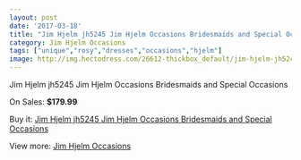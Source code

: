 ```yaml
---
layout: post
date: '2017-03-18'
title: "Jim Hjelm jh5245 Jim Hjelm Occasions Bridesmaids and Special Occasions"
category: Jim Hjelm Occasions
tags: ["unique","rosy","dresses","occasions","hjelm"]
image: http://img.hectodress.com/26612-thickbox_default/jim-hjelm-jh5245-jim-hjelm-occasions-bridesmaids-and-special-occasions.jpg
---
```

Jim Hjelm jh5245 Jim Hjelm Occasions Bridesmaids and Special Occasions

On Sales: **$179.99**
<a href="https://www.hectodress.com/jim-hjelm-occasions/12323-jim-hjelm-jh5245-jim-hjelm-occasions-bridesmaids-and-special-occasions.html"><amp-img layout="responsive" width="600" height="600" src="//img.hectodress.com/26612-thickbox_default/jim-hjelm-jh5245-jim-hjelm-occasions-bridesmaids-and-special-occasions.jpg" alt="Jim Hjelm jh5245 Jim Hjelm Occasions Bridesmaids and Special Occasions 0" /></a>
<a href="https://www.hectodress.com/jim-hjelm-occasions/12323-jim-hjelm-jh5245-jim-hjelm-occasions-bridesmaids-and-special-occasions.html"><amp-img layout="responsive" width="600" height="600" src="//img.hectodress.com/26615-thickbox_default/jim-hjelm-jh5245-jim-hjelm-occasions-bridesmaids-and-special-occasions.jpg" alt="Jim Hjelm jh5245 Jim Hjelm Occasions Bridesmaids and Special Occasions 1" /></a>
<a href="https://www.hectodress.com/jim-hjelm-occasions/12323-jim-hjelm-jh5245-jim-hjelm-occasions-bridesmaids-and-special-occasions.html"><amp-img layout="responsive" width="600" height="600" src="//img.hectodress.com/26614-thickbox_default/jim-hjelm-jh5245-jim-hjelm-occasions-bridesmaids-and-special-occasions.jpg" alt="Jim Hjelm jh5245 Jim Hjelm Occasions Bridesmaids and Special Occasions 2" /></a>
<a href="https://www.hectodress.com/jim-hjelm-occasions/12323-jim-hjelm-jh5245-jim-hjelm-occasions-bridesmaids-and-special-occasions.html"><amp-img layout="responsive" width="600" height="600" src="//img.hectodress.com/26613-thickbox_default/jim-hjelm-jh5245-jim-hjelm-occasions-bridesmaids-and-special-occasions.jpg" alt="Jim Hjelm jh5245 Jim Hjelm Occasions Bridesmaids and Special Occasions 3" /></a>

Buy it: [Jim Hjelm jh5245 Jim Hjelm Occasions Bridesmaids and Special Occasions](https://www.hectodress.com/jim-hjelm-occasions/12323-jim-hjelm-jh5245-jim-hjelm-occasions-bridesmaids-and-special-occasions.html "Jim Hjelm jh5245 Jim Hjelm Occasions Bridesmaids and Special Occasions")

View more: [Jim Hjelm Occasions](https://www.hectodress.com/190-jim-hjelm-occasions "Jim Hjelm Occasions")